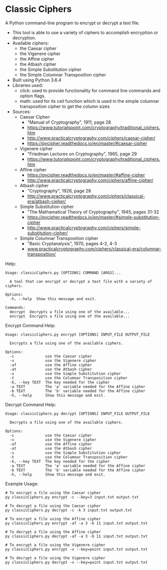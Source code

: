 # Classic Ciphers

A Python command-line program to encrypt or decrypt a text file. 

- This tool is able to use a variety of ciphers to accomplish encryption or decryption.
- Available ciphers:
    - the Caesar cipher
    - the Vigenere cipher
    - the Affine cipher
    - the Atbash cipher
    - the Simple Substitution cipher
    - the Simple Columnar Transposition cipher
- Built using Python 3.6.4
- Libraries used:
    - click: used to provide functionality for command line commands and option flags.
    - math: used for its ceil function which is used in the simple columnar transposition cipher to get the column sizes
- Sources:
    - Caesar Cipher:
        - "Manual of Cryptography", 1911, page 28
	    - https://www.tutorialspoint.com/cryptography/traditional_ciphers.htm
	    - http://www.practicalcryptography.com/ciphers/caesar-cipher/
	    - https://pycipher.readthedocs.io/en/master/#caesar-cipher
    - Vigenere cipher
        - "Friedman Lectures on Cryptography", 1965, page 29
	    - https://www.tutorialspoint.com/cryptography/traditional_ciphers.htm
    - Affine cipher
        - https://pycipher.readthedocs.io/en/master/#affine-cipher
	    - http://www.practicalcryptography.com/ciphers/affine-cipher/
    - Atbash cipher
        - "Cryptography", 1926, page 28
	    - http://www.practicalcryptography.com/ciphers/classical-era/atbash-cipher/
    - Simple Substitution cipher
        - "The Mathamatical Theory of Cryptography", 1945, pages 31-32
	    - https://pycipher.readthedocs.io/en/master/#simple-substitution-cipher
	    - http://www.practicalcryptography.com/ciphers/simple-substitution-cipher/
    - Simple Columnar Transposition cipher
        - "Basic Cryptanalysis", 1970, pages 4-2, 4-3
	    - www.practicalcryptography.com/ciphers/classical-era/columnar-transposition/
    
Help:
```
Usage: classicCiphers.py [OPTIONS] COMMAND [ARGS]...

  A tool that can encrypt or decrypt a text file with a variety of ciphers.

Options:
  -h, --help  Show this message and exit.

Commands:
  decrypt  Decrypts a file using one of the available...
  encrypt  Encrypts a file using one of the available...
```

Encrypt Command Help:
```
Usage: classicCiphers.py encrypt [OPTIONS] INPUT_FILE OUTPUT_FILE

  Encrypts a file using one of the available ciphers.

Options:
  -c              use the Caesar cipher
  -v              use the Vigenere cipher
  -af             use the Affine cipher
  -at             use the Atbash cipher
  -s              use the Simple Substitution cipher
  -t              use the Columnar Transposition cipher
  -k, --key TEXT  The key needed for the cipher
  -a TEXT         The 'a' variable needed for the Affine cipher
  -b TEXT         The 'b' variable needed for the Affine cipher
  -h, --help      Show this message and exit.
```

Decrypt Command Help:
```
Usage: classicCiphers.py decrypt [OPTIONS] INPUT_FILE OUTPUT_FILE

  Decrypts a file using one of the available ciphers.

Options:
  -c              use the Caesar cipher
  -v              use the Vigenere cipher
  -af             use the Affine cipher
  -at             use the Atbash cipher
  -s              use the Simple Substitution cipher
  -t              use the Columnar Transposition cipher
  -k, --key TEXT  The key needed for the cipher
  -a TEXT         The 'a' variable needed for the Affine cipher
  -b TEXT         The 'b' variable needed for the Affine cipher
  -h, --help      Show this message and exit.
```

Example Usage:
```
# To encrypt a file using the Caesar cipher
py classicCiphers.py encrypt -c --key=3 input.txt output.txt

# To decrypt a file using the Caesar cipher
py classicCiphers.py decrypt -c -k 3 input.txt output.txt

# To encrypt a file using the Affine cipher
py classicCiphers.py encrypt -af -a 3 -b 11 input.txt output.txt

# To decrypt a file using the Affine cipher
py classicCiphers.py decrypt -af -a 3 -b 11 input.txt output.txt

# To encrypt a file using the Vigenere cipher
py classicCiphers.py encrypt -v --key=point input.txt output.txt

# To decrypt a file using the Vigenere cipher
py classicCiphers.py decrypt -v --key=point input.txt output.txt
```
